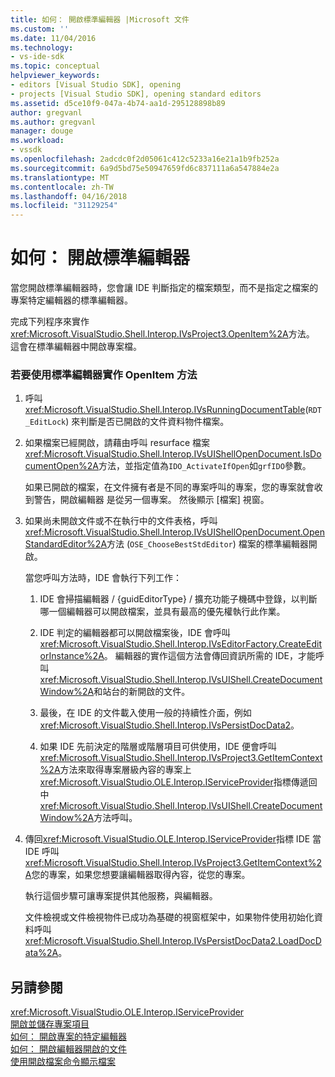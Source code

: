 ```yaml
---
title: 如何： 開啟標準編輯器 |Microsoft 文件
ms.custom: ''
ms.date: 11/04/2016
ms.technology:
- vs-ide-sdk
ms.topic: conceptual
helpviewer_keywords:
- editors [Visual Studio SDK], opening
- projects [Visual Studio SDK], opening standard editors
ms.assetid: d5ce10f9-047a-4b74-aa1d-295128898b89
author: gregvanl
ms.author: gregvanl
manager: douge
ms.workload:
- vssdk
ms.openlocfilehash: 2adcdc0f2d05061c412c5233a16e21a1b9fb252a
ms.sourcegitcommit: 6a9d5bd75e50947659fd6c837111a6a547884e2a
ms.translationtype: MT
ms.contentlocale: zh-TW
ms.lasthandoff: 04/16/2018
ms.locfileid: "31129254"
---
```

# <a name="how-to-open-standard-editors"></a>如何： 開啟標準編輯器
當您開啟標準編輯器時，您會讓 IDE 判斷指定的檔案類型，而不是指定之檔案的專案特定編輯器的標準編輯器。  
  
 完成下列程序來實作<xref:Microsoft.VisualStudio.Shell.Interop.IVsProject3.OpenItem%2A>方法。 這會在標準編輯器中開啟專案檔。  
  
### <a name="to-implement-the-openitem-method-with-a-standard-editor"></a>若要使用標準編輯器實作 OpenItem 方法  
  
1.  呼叫<xref:Microsoft.VisualStudio.Shell.Interop.IVsRunningDocumentTable>(`RDT_EditLock`) 來判斷是否已開啟的文件資料物件檔案。  
  
2.  如果檔案已經開啟，請藉由呼叫 resurface 檔案<xref:Microsoft.VisualStudio.Shell.Interop.IVsUIShellOpenDocument.IsDocumentOpen%2A>方法，並指定值為`IDO_ActivateIfOpen`如`grfIDO`參數。  
  
     如果已開啟的檔案，在文件擁有者是不同的專案呼叫的專案，您的專案就會收到警告，開啟編輯器 是從另一個專案。 然後顯示 [檔案] 視窗。  
  
3.  如果尚未開啟文件或不在執行中的文件表格，呼叫<xref:Microsoft.VisualStudio.Shell.Interop.IVsUIShellOpenDocument.OpenStandardEditor%2A>方法 (`OSE_ChooseBestStdEditor`) 檔案的標準編輯器開啟。  
  
     當您呼叫方法時，IDE 會執行下列工作：  
  
    1.  IDE 會掃描編輯器 / {guidEditorType} / 擴充功能子機碼中登錄，以判斷哪一個編輯器可以開啟檔案，並具有最高的優先權執行此作業。  
  
    2.  IDE 判定的編輯器都可以開啟檔案後，IDE 會呼叫<xref:Microsoft.VisualStudio.Shell.Interop.IVsEditorFactory.CreateEditorInstance%2A>。 編輯器的實作這個方法會傳回資訊所需的 IDE，才能呼叫<xref:Microsoft.VisualStudio.Shell.Interop.IVsUIShell.CreateDocumentWindow%2A>和站台的新開啟的文件。  
  
    3.  最後，在 IDE 的文件載入使用一般的持續性介面，例如<xref:Microsoft.VisualStudio.Shell.Interop.IVsPersistDocData2>。  
  
    4.  如果 IDE 先前決定的階層或階層項目可供使用，IDE 便會呼叫<xref:Microsoft.VisualStudio.Shell.Interop.IVsProject3.GetItemContext%2A>方法來取得專案層級內容的專案上<xref:Microsoft.VisualStudio.OLE.Interop.IServiceProvider>指標傳遞回中<xref:Microsoft.VisualStudio.Shell.Interop.IVsUIShell.CreateDocumentWindow%2A>方法呼叫。  
  
4.  傳回<xref:Microsoft.VisualStudio.OLE.Interop.IServiceProvider>指標 IDE 當 IDE 呼叫<xref:Microsoft.VisualStudio.Shell.Interop.IVsProject3.GetItemContext%2A>您的專案，如果您想要讓編輯器取得內容，從您的專案。  
  
     執行這個步驟可讓專案提供其他服務，與編輯器。  
  
     文件檢視或文件檢視物件已成功為基礎的視窗框架中，如果物件使用初始化資料呼叫<xref:Microsoft.VisualStudio.Shell.Interop.IVsPersistDocData2.LoadDocData%2A>。  
  
## <a name="see-also"></a>另請參閱  
 <xref:Microsoft.VisualStudio.OLE.Interop.IServiceProvider>   
 [開啟並儲存專案項目](../extensibility/internals/opening-and-saving-project-items.md)   
 [如何： 開啟專案的特定編輯器](../extensibility/how-to-open-project-specific-editors.md)   
 [如何： 開啟編輯器開啟的文件](../extensibility/how-to-open-editors-for-open-documents.md)   
 [使用開啟檔案命令顯示檔案](../extensibility/internals/displaying-files-by-using-the-open-file-command.md)